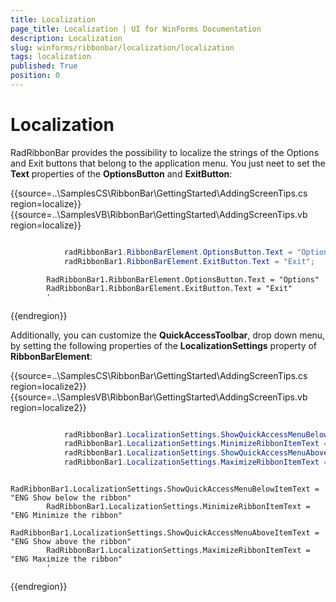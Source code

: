 ```yaml
---
title: Localization
page_title: Localization | UI for WinForms Documentation
description: Localization
slug: winforms/ribbonbar/localization/localization
tags: localization
published: True
position: 0
---
```


# Localization

RadRibbonBar provides the possibility to localize the strings of the Options and Exit buttons that belong to the application menu. You just neet to set the __Text__ properties of the __OptionsButton__ and __ExitButton__:

{{source=..\SamplesCS\RibbonBar\GettingStarted\AddingScreenTips.cs region=localize}} 
{{source=..\SamplesVB\RibbonBar\GettingStarted\AddingScreenTips.vb region=localize}} 

````C#

            radRibbonBar1.RibbonBarElement.OptionsButton.Text = "Options";
            radRibbonBar1.RibbonBarElement.ExitButton.Text = "Exit";
````
````VB.NET
        RadRibbonBar1.RibbonBarElement.OptionsButton.Text = "Options"
        RadRibbonBar1.RibbonBarElement.ExitButton.Text = "Exit"
        '
````

{{endregion}}

Additionally, you can customize the __QuickAccessToolbar__, drop down menu, by setting the following properties of the __LocalizationSettings__ property of __RibbonBarElement__:

{{source=..\SamplesCS\RibbonBar\GettingStarted\AddingScreenTips.cs region=localize2}} 
{{source=..\SamplesVB\RibbonBar\GettingStarted\AddingScreenTips.vb region=localize2}} 

````C#

            radRibbonBar1.LocalizationSettings.ShowQuickAccessMenuBelowItemText = "ENG Show below the ribbon";
            radRibbonBar1.LocalizationSettings.MinimizeRibbonItemText = "ENG Minimize the ribbon";
            radRibbonBar1.LocalizationSettings.ShowQuickAccessMenuAboveItemText = "ENG Show above the ribbon";
            radRibbonBar1.LocalizationSettings.MaximizeRibbonItemText = "ENG Maximize the ribbon";
````
````VB.NET
        RadRibbonBar1.LocalizationSettings.ShowQuickAccessMenuBelowItemText = "ENG Show below the ribbon"
        RadRibbonBar1.LocalizationSettings.MinimizeRibbonItemText = "ENG Minimize the ribbon"
        RadRibbonBar1.LocalizationSettings.ShowQuickAccessMenuAboveItemText = "ENG Show above the ribbon"
        RadRibbonBar1.LocalizationSettings.MaximizeRibbonItemText = "ENG Maximize the ribbon"
        '
````

{{endregion}}